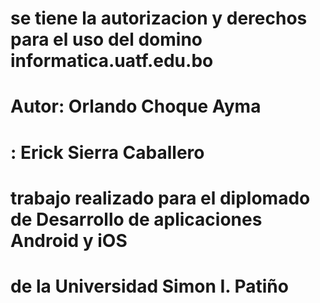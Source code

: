 # se tiene la autorizacion y derechos para el uso del domino informatica.uatf.edu.bo

# Autor: Orlando Choque Ayma
#      : Erick Sierra Caballero
# trabajo realizado para el diplomado de Desarrollo de aplicaciones Android y iOS
# de la Universidad Simon I. Patiño